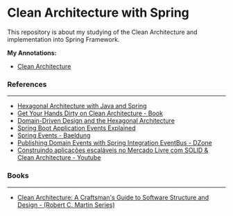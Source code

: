 # Clean Architecture with Spring

This repository is about my studying of the Clean Architecture and implementation into Spring Framework.   

**My Annotations:**

- [Clean Architecture](documentation/README.md)


### References
--------------

- [Hexagonal Architecture with Java and Spring](https://reflectoring.io/spring-hexagonal/)
- [Get Your Hands Dirty on Clean Architecture - Book](https://reflectoring.io/book/)
- [Domain-Driven Design and the Hexagonal Architecture](https://vaadin.com/learn/tutorials/ddd/ddd_and_hexagonal)
- [Spring Boot Application Events Explained](https://reflectoring.io/spring-boot-application-events-explained/)
- [Spring Events - Baeldung](https://www.baeldung.com/spring-events)
- [Publishing Domain Events with Spring Integration EventBus - DZone](https://dzone.com/articles/publishing-domain-events-with-spring-integration-e)
- [Construindo aplicações escaláveis no Mercado Livre com SOLID & Clean Architecture - Youtube](https://www.youtube.com/watch?v=UlrMt9lvObI)


### Books
---------

- [Clean Architecture: A Craftsman's Guide to Software Structure and Design - (Robert C. Martin Series)](https://www.amazon.com/Clean-Architecture-Craftsmans-Software-Structure/dp/0134494164)



